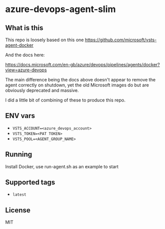 # azure-devops-agent-slim

## What is this

This repo is loosely based on this one
https://github.com/microsoft/vsts-agent-docker

And the docs here:

https://docs.microsoft.com/en-gb/azure/devops/pipelines/agents/docker?view=azure-devops

The main difference being the docs above doesn't appear to remove the agent correctly on shutdown, yet the old Microsoft images do but are obviously deprecated and massive.

I did a little bit of combining of these to produce this repo.

## ENV vars
* `VSTS_ACCOUNT=<azure_devops_account>`
* `VSTS_TOKEN=<PAT TOKEN>`
* `VSTS_POOL=<AGENT_GROUP_NAME>`

## Running
Install Docker, use run-agent.sh as an example to start

## Supported tags

* `latest`

## License

MIT
